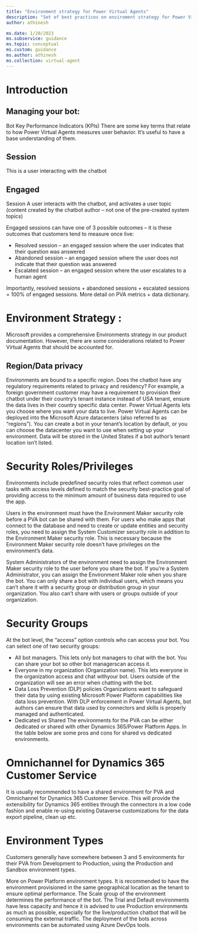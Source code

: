 ```yaml
---
title: "Environment strategy for Power Virtual Agents"
description: "Set of best practices on enviroment strategy for Power Virtual Agents"
author: athinesh

ms.date: 1/20/2023
ms.subservice: guidance
ms.topic: conceptual
ms.custom: guidance
ms.author: athinesh
ms.collection: virtual-agent
---
```

# Introduction

## Managing your bot: 
Bot Key Performance Indicators (KPIs) There are some key terms that relate to how Power Virtual Agents measures user behavior. It’s useful to have a base understanding of them. 

## Session 
This is a user interacting with the chatbot 

## Engaged 
Session A user interacts with the chatbot, and activates a user topic (content created by the chatbot author – not one of the pre-created system topics) 

<Insert Image>
  
Engaged sessions can have one of 3 possible outcomes – it is these outcomes that customers tend to measure once live: 
- Resolved session – an engaged session where the user indicates that their question was answered
- Abandoned session – an engaged session where the user does not indicate that their question was answered
- Escalated session – an engaged session where the user escalates to a human agent
  
Importantly, resolved sessions + abandoned sessions + escalated sessions = 100% of engaged sessions. More detail on PVA metrics + data dictionary. 

# Environment Strategy :
Microsoft provides a comprehensive Environments strategy in our product documentation. However, there are some considerations related to Power Virtual Agents that should be accounted for. 
## Region/Data privacy 
Environments are bound to a specific region. Does the chatbot have any regulatory requirements related to privacy and residency? For example, a foreign government customer may have a requirement to provision their chatbot under their country’s tenant instance instead of USA tenant, ensure the data lives in their country specific data center. Power Virtual Agents lets you choose where you want your data to live. Power Virtual Agents can be deployed into the Microsoft Azure datacenters (also referred to as “regions”). You can create a bot in your tenant’s location by default, or you can choose the datacenter you want to use when setting up your environment. Data will be stored in the United States if a bot author’s tenant location isn’t listed. 

  
#  Security Roles/Privileges 
Environments include predefined security roles that reflect common user tasks with access levels defined to match the security best-practice goal of providing access to the minimum amount of business data required to use the app. 

Users in the environment must have the Environment Maker security role before a PVA bot can be shared with them. For users who make apps that connect to the database and need to create or update entities and security roles, you need to assign the System Customizer security role in addition to the Environment Maker security role. This is necessary because the Environment Maker security role doesn’t have privileges on the environment’s data. 

System Administrators of the environment need to assign the Environment Maker security role to the user before you share the bot. If you’re a System Administrator, you can assign the Environment Maker role when you share the bot. You can only share a bot with individual users, which means you can’t share it with a security group or distribution group in your organization. You also can’t share with users or groups outside of your organization. 
  
   
# Security Groups 
At the bot level, the “access” option controls who can access your bot. You can select one of two security groups: 

- All bot managers. This lets only bot managers to chat with the bot. You can share your bot so other bot managerscan access it.
- Everyone in my organization (Organization name). This lets everyone in the organization access and chat withyour bot. Users outside of the organization will see an error when chatting with the bot.
- Data Loss Prevention (DLP) policies Organizations want to safeguard their data by using existing Microsoft Power Platform capabilities like data loss prevention. With DLP enforcement in Power Virtual Agents, bot authors can ensure that data used by connectors and skills is properly managed and authenticated. 
- Dedicated vs Shared The environments for the PVA can be either dedicated or shared with other Dynamics 365/Power Platform Apps. In the table below are some pros and cons for shared vs dedicated environments. 

  
# Omnichannel for Dynamics 365 Customer Service
It is usually recommended to have a shared environment for PVA and Omnichannel for Dynamics 365 Customer Service. This will provide the extensibility for Dynamics 365 entities through the connectors in a low code fashion and enable re-using existing Dataverse customizations for the data export pipeline, clean up etc. 
# Environment Types 
 Customers generally have somewhere between 3 and 5 environments for their PVA from Development to Production, using the Production and Sandbox environment types. 

More on Power Platform environment types. 
It is recommended to have the environment provisioned in the same geographical location as the tenant to ensure optimal performance. The Scale group of the environment determines the performance of the bot. The Trial and Default environments have less capacity and hence it is advised to use Production environments as much as possible, especially for the live/production chatbot that will be consuming the external traffic. The deployment of the bots across environments can be automated using Azure DevOps tools.  
